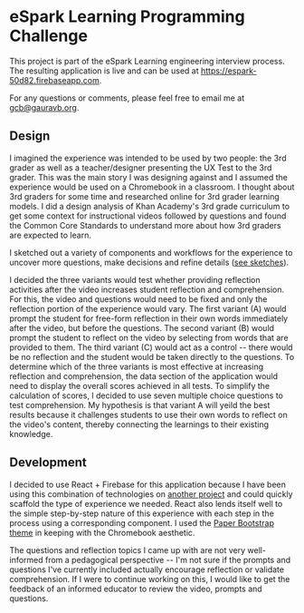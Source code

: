 # eSpark Learning Programming Challenge
This project is part of the eSpark Learning engineering interview process. The resulting application is live and can be used at https://espark-50d82.firebaseapp.com.

For any questions or comments, please feel free to email me at gcb@gauravb.org.

## Design
I imagined the experience was intended to be used by two people: the 3rd grader as well as a teacher/designer presenting the UX Test to the 3rd grader.  This was the main story I was designing against and I assumed the experience would be used on a Chromebook in a classroom.  I thought about 3rd graders for some time and researched online for 3rd grader learning models.  I did a design analysis of Khan Academy's 3rd grade curriculum to get some context for instructional videos followed by questions and found the Common Core Standards to understand more about how 3rd graders are expected to learn.

I sketched out a variety of components and workflows for the experience to uncover more questions, make decisions and refine details ([see sketches](https://github.com/gbhatnag/eSpark/wiki/Design-Sketches)).

I decided the three variants would test whether providing reflection activities after the video increases student reflection and comprehension.  For this, the video and questions would need to be fixed and only the reflection portion of the experience would vary.  The first variant (A) would prompt the student for free-form reflection in their own words immediately after the video, but before the questions.  The second variant (B) would prompt the student to reflect on the video by selecting from words that are provided to them.  The third variant (C) would act as a control -- there would be no reflection and the student would be taken directly to the questions.  To determine which of the three variants is most effective at increasing reflection and comprehension, the data section of the application would need to display the overall scores achieved in all tests.  To simplify the calculation of scores, I decided to use seven multiple choice questions to test comprehension.  My hypothesis is that variant A will yeild the best results because it challenges students to use their own words to reflect on the video's content, thereby connecting the learnings to their existing knowledge.

## Development
I decided to use React + Firebase for this application because I have been using this combination of technologies on [another project](https://github.com/gbhatnag/africandrumminglaws) and could quickly scaffold the type of experience we needed.  React also lends itself well to the simple step-by-step nature of this experience with each step in the process using a corresponding component.  I used the [Paper Bootstrap theme](https://bootswatch.com/paper/) in keeping with the Chromebook aesthetic.

The questions and reflection topics I came up with are not very well-informed from a pedagogical perspective -- I'm not sure if the prompts and questions I've currently included actually encourage reflection or validate comprehension.  If I were to continue working on this, I would like to get the feedback of an informed educator to review the video, prompts and questions.

